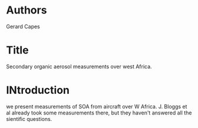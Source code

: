 # Authors
Gerard Capes

# Title
Secondary organic aerosol measurements over west Africa.

# INtroduction
we present measurements of SOA from aircraft over W Africa.
J. Bloggs et al already took some measurements there, but they haven't answered all the sientific questions.
